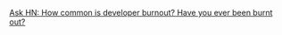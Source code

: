 [Ask HN: How common is developer burnout? Have you ever been burnt out?](https://news.ycombinator.com/item?id=39809061)